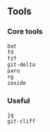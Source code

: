 ## Tools

### Core tools

```
bat
fd
fzf
git-delta
paru
rg
zoxide
```

### Useful

```
jq
git-cliff
```
